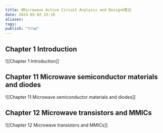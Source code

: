```yaml
---
title: 《Microwave Active Circuit Analysis and Design》笔记
date: 2024-05-02 15:18
aliases: 
tags: 
publish: "true"
---
```

## Chapter 1 Introduction

![[Chapter 1 Introduction]]

## Chapter 11 Microwave semiconductor materials and diodes

![[Chapter 11 Microwave semiconductor materials and diodes]]

## Chapter 12 Microwave transistors and MMICs

![[Chapter 12 Microwave transistors and MMICs]]